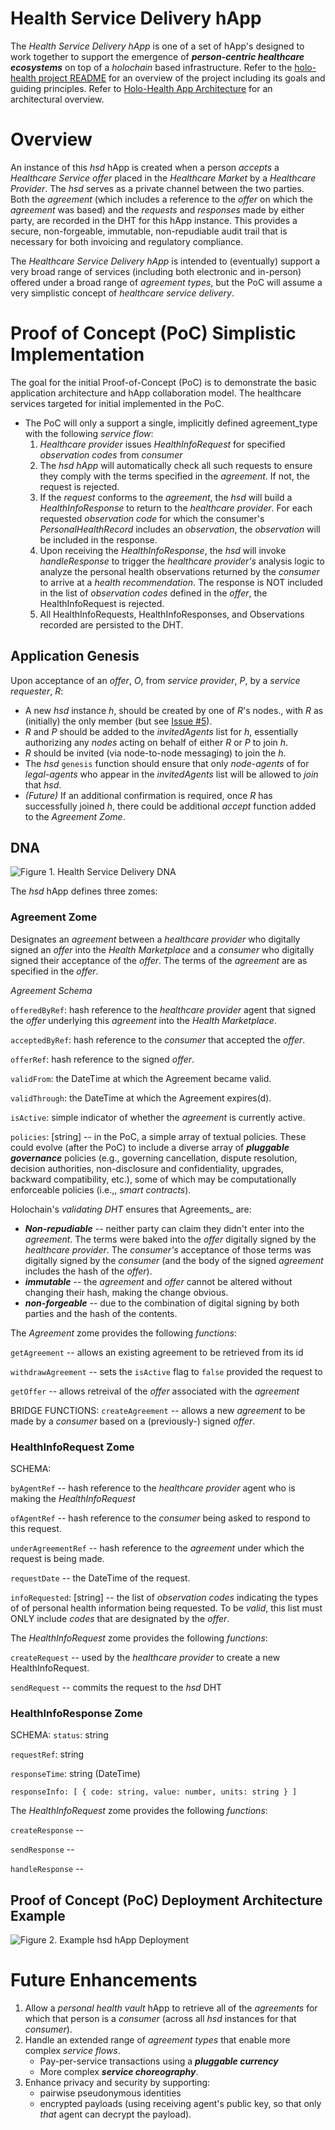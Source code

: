 # Health Service Delivery hApp
The _Health Service Delivery hApp_ is one of a set of hApp's designed to work together to support the emergence of _**person-centric healthcare ecosystems**_ on top of a _holochain_ based infrastructure. Refer to the [holo-health project README](../README.md) for an overview of the project including its goals and guiding principles. Refer to [Holo-Health App Architecture](../holo-health-app-architecture.md) for an architectural overview.

# Overview
An instance of this _hsd_ hApp is created when a person _accepts_ a _Healthcare Service offer_ placed in the _Healthcare Market_ by a _Healthcare Provider_. The _hsd_ serves as a private channel between the two parties. Both the _agreement_ (which includes a reference to the _offer_ on which the _agreement_ was based) and the _requests_ and _responses_ made by either party, are recorded in the DHT for this hApp instance. This provides a secure, non-forgeable, immutable, non-repudiable audit trail that is necessary for both invoicing and regulatory compliance. 

The _Healthcare Service Delivery hApp_ is intended to (eventually) support a very broad range of services (including both electronic and in-person) offered under a broad range of _agreement types_, but the PoC will assume a very simplistic concept of  _healthcare service delivery_.

# Proof of Concept (PoC) Simplistic Implementation 
The goal for the initial Proof-of-Concept (PoC) is to demonstrate the basic application architecture and hApp collaboration model. The healthcare services targeted for initial implemented in the PoC.

* The PoC will only a support a single, implicitly defined agreement_type with the following _service flow_:
   1. _Healthcare provider_ issues _HealthInfoRequest_ for specified _observation codes_ from _consumer_
   1. The _hsd hApp_ will automatically check all such requests to ensure they comply with the terms specified in the _agreement_. If not, the request is  rejected.
   1. If the _request_ conforms to the _agreement_, the _hsd_ will build a _HealthInfoResponse_ to return to the _healthcare provider_. For each requested _observation code_ for which the consumer's _PersonalHealthRecord_ includes an _observation_, the _observation_ will be included in the response. 
   1. Upon receiving the _HealthInfoResponse_, the _hsd_ will invoke _handleResponse_ to trigger the _healthcare provider's_ analysis logic to analyze the personal health observations returned by the _consumer_ to arrive at a _health recommendation_. The    response is NOT included in the list of _observation codes_ defined in the _offer_, the HealthInfoRequest is rejected.
   1. All HealthInfoRequests, HealthInfoResponses, and Observations recorded are persisted to the DHT.

## Application Genesis
Upon acceptance of an _offer_, _O_, from _service provider_, _P_, by a _service requester_, _R_:
* A new _hsd_ instance _h_, should be created by one of _R_'s nodes., with _R_ as (initially) the only member (but see [Issue #5](https://github.com/evomimic/holo-health/issues/5)).
* _R_ and _P_ should be added to the _invitedAgents_ list for _h_, essentially authorizing any _nodes_ acting on behalf of either _R_ or _P_ to join _h_.
* _R_ should be invited (via node-to-node messaging) to join the _h_.
* The _hsd_ `genesis` function should ensure that only _node-agents_ of for _legal-agents_ who appear in the _invitedAgents_ list will be allowed to _join_ that _hsd_.
* _(Future)_ If an additional confirmation is required, once _R_ has successfully joined _h_, there could be additional _accept_ function added to the _Agreement Zome_.

## DNA
![Figure 1. Health Service Delivery DNA](../images/hsd-dna.png)

The _hsd_ hApp defines three zomes:

### Agreement Zome
Designates an _agreement_ between a _healthcare provider_ who digitally signed an _offer_ into the _Health Marketplace_ and a _consumer_ who digitally signed their acceptance of the _offer_. The terms of the _agreement_ are as specified in the _offer_.

_Agreement Schema_

`offeredByRef`: hash reference to the _healthcare provider_ agent that signed the _offer_ underlying this _agreement_ into the _Health Marketplace_.

`acceptedByRef`: hash reference to the _consumer_ that accepted the _offer_.

`offerRef`: hash reference to the signed _offer_.

`validFrom`: the DateTime at which the Agreement became valid.

`validThrough`: the DateTime at which the Agreement expires(d).

`isActive`: simple indicator of whether the _agreement_ is currently active.

`policies`: [string] -- in the PoC, a simple array of textual policies. These could evolve (after the PoC) to include a diverse array of _**pluggable governance**_ policies (e.g., governing cancellation, dispute resolution, decision authorities, non-disclosure and confidentiality, upgrades, backward compatibility, etc.), some of which may be computationally enforceable policies (i.e.,, _smart contracts_).

Holochain's _validating DHT_ ensures that Agreements_ are:
   * _**Non-repudiable**_ -- neither party can claim they didn't enter into the _agreement_. The terms were baked into the _offer_ digitally signed by the _healthcare provider_. The _consumer's_ acceptance of those terms was digitally signed by the _consumer_ (and the body of the signed _agreement_ includes the hash of the _offer_). 
   * _**immutable**_ -- the _agreement_ and _offer_ cannot be altered without changing their hash, making the change obvious.
   * _**non-forgeable**_ -- due to the combination of digital signing by both parties and the hash of the contents. 

The _Agreement_ zome provides the following _functions_:

`getAgreement` -- allows an existing agreement to be retrieved from its id

`withdrawAgreement` -- sets the `isActive` flag to `false` provided the request to

`getOffer` -- allows retreival of the _offer_ associated with the _agreement_


BRIDGE FUNCTIONS:
`createAgreement` -- allows a new _agreement_ to be made by a _consumer_ based on a (previously-) signed _offer_.

### HealthInfoRequest Zome

SCHEMA:

`byAgentRef` -- hash reference to the _healthcare provider_ agent who is making the _HealthInfoRequest_

`ofAgentRef` -- hash reference to the _consumer_ being asked to respond to this request.

`underAgreementRef` -- hash reference to the _agreement_ under which the request is being made.

`requestDate` -- the DateTime of the request.

`infoRequested`: [string] -- the list of _observation codes_ indicating the types of of personal health information being requested. To be _valid_, this list must ONLY include _codes_ that are designated by the _offer_.


The _HealthInfoRequest_ zome provides the following _functions_:

`createRequest` -- used by the _healthcare provider_ to create a new HealthInfoRequest.

`sendRequest` -- commits the request to the _hsd_ DHT

### HealthInfoResponse Zome

<TODO>
   
SCHEMA:
`status`: string

`requestRef`: string

`responseTime`: string (DateTime)

`responseInfo: [
   {
       code: string,
        value: number,
        units: string
   }
]`

The _HealthInfoRequest_ zome provides the following _functions_:

`createResponse` -- 

`sendResponse` -- 

`handleResponse` --


## Proof of Concept (PoC) Deployment Architecture Example

![Figure 2. Example hsd hApp Deployment](../images/hsd-deployment-example.png)

# Future Enhancements

1. Allow a _personal health vault_ hApp to retrieve all of the _agreements_ for which that person is a _consumer_ (across all _hsd_ instances for that _consumer_).
1. Handle an extended range of _agreement types_ that enable more complex _service flows_.
   * Pay-per-service transactions using a _**pluggable currency**_
   * More complex _**service choreography**_.
1. Enhance privacy and security by supporting:
   * pairwise pseudonymous identities
   * encrypted payloads (using receiving agent's public key, so that only _that_ agent can decrypt the payload).



